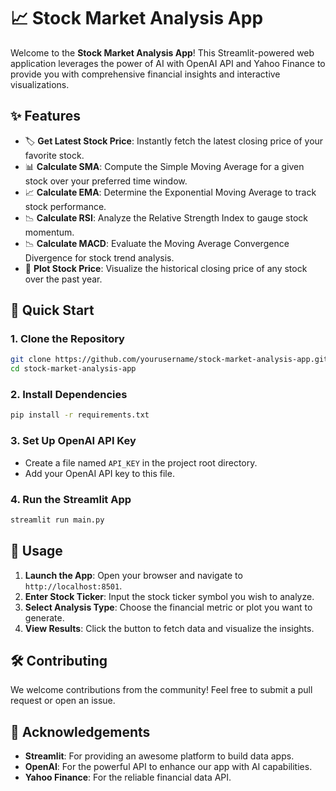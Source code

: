 # 📈 Stock Market Analysis App

Welcome to the **Stock Market Analysis App**! This Streamlit-powered web application leverages the power of AI with OpenAI API and Yahoo Finance to provide you with comprehensive financial insights and interactive visualizations.

## ✨ Features

- 🏷️ **Get Latest Stock Price**: Instantly fetch the latest closing price of your favorite stock.
- 📊 **Calculate SMA**: Compute the Simple Moving Average for a given stock over your preferred time window.
- 📈 **Calculate EMA**: Determine the Exponential Moving Average to track stock performance.
- 📉 **Calculate RSI**: Analyze the Relative Strength Index to gauge stock momentum.
- 📉 **Calculate MACD**: Evaluate the Moving Average Convergence Divergence for stock trend analysis.
- 📅 **Plot Stock Price**: Visualize the historical closing price of any stock over the past year.

## 🚀 Quick Start

### 1. Clone the Repository
```sh
git clone https://github.com/yourusername/stock-market-analysis-app.git
cd stock-market-analysis-app
```

### 2. Install Dependencies
```sh
pip install -r requirements.txt
```

### 3. Set Up OpenAI API Key
- Create a file named `API_KEY` in the project root directory.
- Add your OpenAI API key to this file.

### 4. Run the Streamlit App
```sh
streamlit run main.py
```

## 🎨 Usage

1. **Launch the App**: Open your browser and navigate to `http://localhost:8501`.
2. **Enter Stock Ticker**: Input the stock ticker symbol you wish to analyze.
3. **Select Analysis Type**: Choose the financial metric or plot you want to generate.
4. **View Results**: Click the button to fetch data and visualize the insights.

## 🛠️ Contributing

We welcome contributions from the community! Feel free to submit a pull request or open an issue.

## 🙌 Acknowledgements

- **Streamlit**: For providing an awesome platform to build data apps.
- **OpenAI**: For the powerful API to enhance our app with AI capabilities.
- **Yahoo Finance**: For the reliable financial data API.
